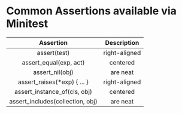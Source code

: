 # Common Assertions available via Minitest

| Assertion                       | Description   |
|:-------------------------------:|:-------------:|
| assert(test)                    | right-aligned |
| assert_equal(exp, act)          | centered      |
| assert_nil(obj)                 |  are neat     |
| assert_raises(*exp) { ... }     | right-aligned |
| assert_instance_of(cls, obj)    | centered      |
| assert_includes(collection, obj)|  are neat     |
